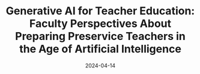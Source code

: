 ---
title: 'Generative AI for Teacher Education: Faculty Perspectives About Preparing Preservice Teachers in the Age of Artificial Intelligence'
collection: publications
date: 2024-04-14
venue: "AERA"
paperurl: https://tinyurl.com/2xdmpna3
pdf: 
citation: 'Yadav, A., <b><u>Hu, A. D.</u></b>, Schwartz, N. (2024). Generative AI for Teacher Education: Faculty Perspectives About Preparing Preservice Teachers in the Age of Artificial Intelligence. Annual Meeting of the AERA, Philadelphia, PA, USA'
excerpt: "With the rise of generative AI tools like chatGPT, the implications for education and the need to prepare teachers for its use have become paramount. This exploratory study delves into teacher education faculty's perspectives on AI's role in education, its potential to support teaching and learning, and the importance of fostering critical perspectives and ethical awareness among future educators. The findings underscore the belief among faculty that AI education should be integrated into teacher training that could enhance teaching and learning process. The faculty also believe the importance of equipping teachers to think critically and understand the ethical dimensions of AI."
---